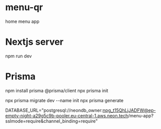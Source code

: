 # menu-qr
home menu app


# Nextjs server
npm run dev


# Prisma
 npm install prisma @prisma/client
 npx prisma init

 npx prisma migrate dev --name init
 npx prisma generate

 DATABASE_URL="postgresql://neondb_owner:npg_t15QhLjJADFW@ep-empty-night-a29g5c9b-pooler.eu-central-1.aws.neon.tech/menu-app?sslmode=require&channel_binding=require"